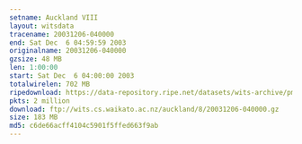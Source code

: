 ```yaml
---
setname: Auckland VIII
layout: witsdata
tracename: 20031206-040000
end: Sat Dec  6 04:59:59 2003
originalname: 20031206-040000
gzsize: 48 MB
len: 1:00:00
start: Sat Dec  6 04:00:00 2003
totalwirelen: 702 MB
ripedownload: https://data-repository.ripe.net/datasets/wits-archive/pma/long/auck/8//20031206-040000.gz
pkts: 2 million
download: ftp://wits.cs.waikato.ac.nz/auckland/8/20031206-040000.gz
size: 183 MB
md5: c6de66acff4104c5901f5ffed663f9ab
---
```

